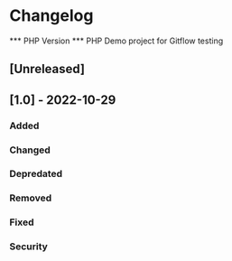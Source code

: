 # Changelog

*** PHP Version ***
PHP Demo project for Gitflow testing

## [Unreleased]

## [1.0] - 2022-10-29
### Added

### Changed

### Depredated

### Removed

### Fixed

### Security
